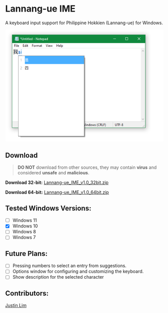 # Lannang-ue IME
A keyboard input support for Philippine Hokkien (Lannang-ue) for Windows.

![Preview](Preview.png)
## Download

> **DO NOT** download from other sources, they may contain **virus** and considered **unsafe** and **malicious**.

**Download 32-bit:** [Lannang-ue_IME_v1.0_32bit.zip](https://www.myst-walker.web.app/)

**Download 64-bit:** [Lannang-ue_IME_v1.0_64bit.zip](https://www.myst-walker.web.app/)
 ## Tested Windows Versions:
 - [ ] Windows 11
 - [x] Windows 10
 - [ ] Windows 8
 - [ ] Windows 7
## Future Plans:
 - [ ] Pressing numbers to select an entry from suggestions.
 - [ ] Options window for configuring and customizing the keyboard.
 - [ ] Show description for the selected character

## Contributors:
[Justin Lim](https://www.myst-walker.web.app/)
